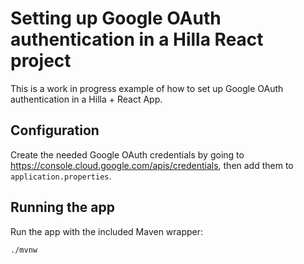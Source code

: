 # Setting up Google OAuth authentication in a Hilla React project

This is a work in progress example of how to set up Google OAuth authentication in a Hilla + React App. 

## Configuration
Create the needed Google OAuth credentials by going to https://console.cloud.google.com/apis/credentials, then add them to `application.properties`.


## Running the app

Run the app with the included Maven wrapper: 

```
./mvnw
```